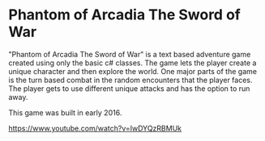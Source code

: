 # Phantom of Arcadia The Sword of War

"Phantom of Arcadia The Sword of War" is a text based adventure game created using only the basic c# classes. The game lets the player create a unique character and then explore the world. One major parts of the game is the turn based combat in the random encounters that the player faces. The player gets to use different unique attacks and has the option to run away.

This game was built in early 2016.

https://www.youtube.com/watch?v=IwDYQzRBMUk
